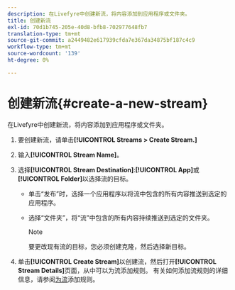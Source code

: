 ```yaml
---
description: 在Livefyre中创建新流，将内容添加到应用程序或文件夹。
title: 创建新流
exl-id: 70d1b745-205e-40d8-bfb8-702977648fb7
translation-type: tm+mt
source-git-commit: a2449482e617939cfda7e367da34875bf187c4c9
workflow-type: tm+mt
source-wordcount: '139'
ht-degree: 0%

---
```


# 创建新流{#create-a-new-stream}

在Livefyre中创建新流，将内容添加到应用程序或文件夹。

1. 要创建新流，请单击&#x200B;**[!UICONTROL Streams > Create Stream.]**
1. 输入&#x200B;**[!UICONTROL Stream Name]**。
1. 选择&#x200B;**[!UICONTROL Stream Destination]**:**[!UICONTROL App]**&#x200B;或&#x200B;**[!UICONTROL Folder]**&#x200B;以选择流的目标。

   * 单击“发布”时，选择一个应用程序以将流中包含的所有内容推送到选定的应用程序。
   * 选择“文件夹”，将“流”中包含的所有内容持续推送到选定的文件夹。

      >[!NOTE]
      >
      >要更改现有流的目标，您必须创建克隆，然后选择新目标。

1. 单击&#x200B;**[!UICONTROL Create Stream]**&#x200B;以创建流，然后打开&#x200B;**[!UICONTROL Stream Details]**&#x200B;页面，从中可以为流添加规则。 有关如何添加流规则的详细信息，请参阅[为流](../c-streams/t-add-rules-for-your-stream.md#t_add_rules_for_your_stream)添加规则。
